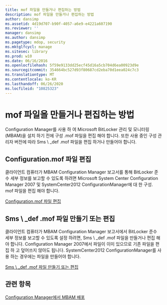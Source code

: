 ```yaml
---
title: mof 파일을 만들거나 편집하는 방법
description: mof 파일을 만들거나 편집하는 방법
author: dansimp
ms.assetid: 4d19d707-b90f-4057-a6e9-e4221a607190
ms.reviewer: ''
manager: dansimp
ms.author: dansimp
ms.pagetype: mdop, security
ms.mktglfcycl: manage
ms.sitesec: library
ms.prod: w10
ms.date: 06/16/2016
ms.openlocfilehash: 5f59e9133dd25ecf45d16a5cb704d6ea00923d9e
ms.sourcegitcommit: 354664bc527d93f80687cd2eba70d1eea024c7c3
ms.translationtype: MT
ms.contentlocale: ko-KR
ms.lasthandoff: 06/26/2020
ms.locfileid: "10825323"
---
```

# mof 파일을 만들거나 편집하는 방법


Configuration Manager를 사용 하 여 Microsoft BitLocker 관리 및 모니터링 (MBAM)을 설치 하기 전에 구성 .mof 파일을 편집 해야 합니다. 또한 사용 중인 구성 관리자 버전에 따라 Sms \ _def .mof 파일을 편집 하거나 만들어야 합니다.

## Configuration.mof 파일 편집


클라이언트 컴퓨터가 MBAM Configuration Manager 보고서를 통해 BitLocker 준수 세부 정보를 보고할 수 있도록 하려면 Microsoft System Center Configuration Manager 2007 및 SystemCenter2012 ConfigurationManager에 대 한 구성. mof 파일을 편집 해야 합니다.

[Configuration.mof 파일 편집](edit-the-configurationmof-file.md)

## <a href="" id="create-or-edit-the-sms-def-mof-file"></a>Sms \ _def .mof 파일 만들기 또는 편집


클라이언트 컴퓨터가 MBAM Configuration Manager 보고서에서 BitLocker 준수 세부 정보를 보고할 수 있도록 설정 하려면, Sms \ _def .mof 파일을 만들거나 편집 해야 합니다. Configuration Manager 2007에서 파일이 이미 있으므로 기존 파일을 편집 하 고 덮어쓰지 않아도 됩니다. SystemCenter2012 ConfigurationManager를 사용 하는 경우에는 파일을 만들어야 합니다.

[Sms \ _def .mof 파일 만들기 또는 편집](create-or-edit-the-sms-defmof-file.md)

## 관련 항목


[Configuration Manager에서 MBAM 배포](deploying-mbam-with-configuration-manager-mbam2.md)

 

 





